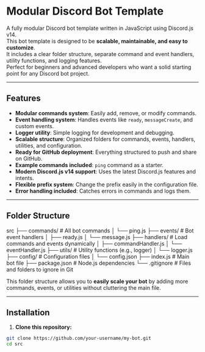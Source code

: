 # Modular Discord Bot Template

A fully modular Discord bot template written in JavaScript using Discord.js v14.  
This bot template is designed to be **scalable, maintainable, and easy to customize**.  
It includes a clear folder structure, separate command and event handlers, utility functions, and logging features.  
Perfect for beginners and advanced developers who want a solid starting point for any Discord bot project.

---

## Features

- **Modular commands system**: Easily add, remove, or modify commands.
- **Event handling system**: Handles events like `ready`, `messageCreate`, and custom events.
- **Logger utility**: Simple logging for development and debugging.
- **Scalable structure**: Organized folders for commands, events, handlers, utilities, and configuration.
- **Ready for GitHub deployment**: Everything structured to push and share on GitHub.
- **Example commands included**: `ping` command as a starter.
- **Modern Discord.js v14 support**: Uses the latest Discord.js features and intents.
- **Flexible prefix system**: Change the prefix easily in the configuration file.
- **Error handling included**: Catches errors in commands and logs them.

---

## Folder Structure
src
├── commands/ # All bot commands
│ └── ping.js
├── events/ # Bot event handlers
│ ├── ready.js
│ └── message.js
├── handlers/ # Load commands and events dynamically
│ ├── commandHandler.js
│ └── eventHandler.js
├── utils/ # Utility functions (e.g., logger)
│ └── logger.js
├── config/ # Configuration files
│ └── config.json
├── index.js # Main bot file
├── package.json # Node.js dependencies
└── .gitignore # Files and folders to ignore in Git


This folder structure allows you to **easily scale your bot** by adding more commands, events, or utilities without cluttering the main file.

---

## Installation

1. **Clone this repository:**

```bash
git clone https://github.com/your-username/my-bot.git
cd src

